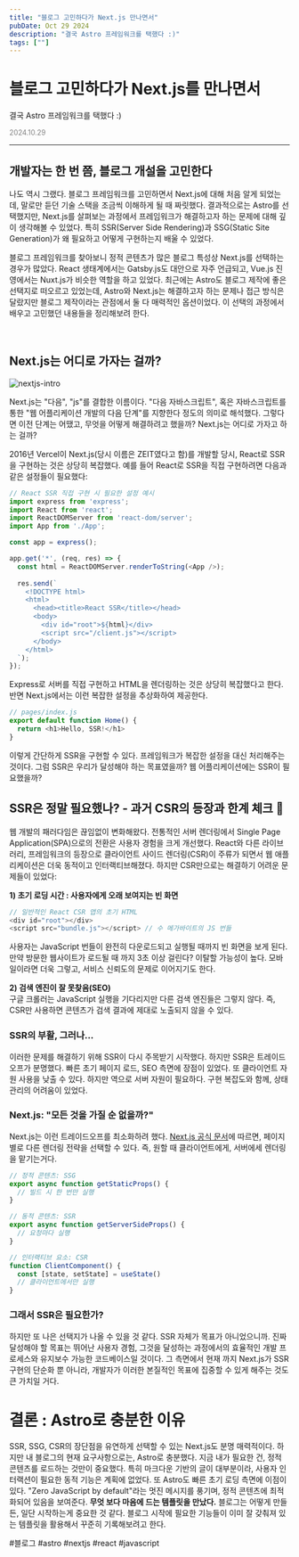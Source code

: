 ```yaml
---
title: "블로그 고민하다가 Next.js 만나면서"
pubDate: Oct 29 2024
description: "결국 Astro 프레임워크를 택했다 :)"
tags: [""]
---
```


# 블로그 고민하다가 Next.js를 만나면서
결국 Astro 프레임워크를 택했다 :)

<div style="color: gray; font-size: 0.9em;">2024.10.29</div>

---

## 개발자는 한 번 쯤, 블로그 개설을 고민한다

나도 역시 그랬다. 블로그 프레임워크를 고민하면서 Next.js에 대해 처음 알게 되었는데, 말로만 듣던 기술 스택을 조금씩 이해하게 될 때 짜릿했다. 결과적으로는 Astro를 선택했지만, Next.js를 살펴보는 과정에서 프레임워크가 해결하고자 하는 문제에 대해 깊이 생각해볼 수 있었다. 특히 SSR(Server Side Rendering)과 SSG(Static Site Generation)가 왜 필요하고 어떻게 구현하는지 배울 수 있었다.

블로그 프레임워크를 찾아보니 정적 콘텐츠가 많은 블로그 특성상 Next.js를 선택하는 경우가 많았다. React 생태계에서는 Gatsby.js도 대안으로 자주 언급되고, Vue.js 진영에서는 Nuxt.js가 비슷한 역할을 하고 있었다. 최근에는 Astro도 블로그 제작에 좋은 선택지로 떠오르고 있었는데, Astro와 Next.js는 해결하고자 하는 문제나 접근 방식은 달랐지만 블로그 제작이라는 관점에서 둘 다 매력적인 옵션이었다. 이 선택의 과정에서 배우고 고민했던 내용들을 정리해보려 한다.

<br>

## Next.js는 어디로 가자는 걸까?

<img src="https://i.imgur.com/zeUqOYY.png" alt="nextjs-intro" />

Next.js는 "다음", "js"를 결합한 이름이다. "다음 자바스크립트", 혹은 자바스크립트를 통한 "웹 어플리케이션 개발의 다음 단계"를 지향한다 정도의 의미로 해석했다. 그렇다면 이전 단계는 어땠고, 무엇을 어떻게 해결하려고 했을까? Next.js는 어디로 가자고 하는 걸까?

2016년 Vercel이 Next.js(당시 이름은 ZEIT였다고 함)를 개발할 당시, React로 SSR을 구현하는 것은 상당히 복잡했다. 예를 들어 React로 SSR을 직접 구현하려면 다음과 같은 설정들이 필요했다:

```js
// React SSR 직접 구현 시 필요한 설정 예시
import express from 'express';
import React from 'react';
import ReactDOMServer from 'react-dom/server';
import App from './App';

const app = express();

app.get('*', (req, res) => {
  const html = ReactDOMServer.renderToString(<App />);
  
  res.send(`
    <!DOCTYPE html>
    <html>
      <head><title>React SSR</title></head>
      <body>
        <div id="root">${html}</div>
        <script src="/client.js"></script>
      </body>
    </html>
  `);
});
```

Express로 서버를 직접 구현하고 HTML을 렌더링하는 것은 상당히 복잡했다고 한다. 반면 Next.js에서는 이런 복잡한 설정을 추상화하여 제공한다.

```js
// pages/index.js
export default function Home() {
  return <h1>Hello, SSR!</h1>
}
```

이렇게 간단하게 SSR을 구현할 수 있다. 프레임워크가 복잡한 설정을 대신 처리해주는 것이다. 그럼 SSR은 우리가 달성해야 하는 목표였을까? 웹 어플리케이션에는 SSR이 필요했을까?

## SSR은 정말 필요했나? - 과거 CSR의 등장과 한계 체크 👀 

웹 개발의 패러다임은 끊임없이 변화해왔다. 전통적인 서버 렌더링에서 Single Page Application(SPA)으로의 전환은 사용자 경험을 크게 개선했다. React와 다른 라이브러리, 프레임워크의 등장으로 클라이언트 사이드 렌더링(CSR)이 주류가 되면서 웹 애플리케이션은 더욱 동적이고 인터랙티브해졌다. 하지만 CSR만으로는 해결하기 어려운 문제들이 있었다:

**1) 초기 로딩 시간 : 사용자에게 오래 보여지는 빈 화면**

```js
// 일반적인 React CSR 앱의 초기 HTML
<div id="root"></div>
<script src="bundle.js"></script> // 수 메가바이트의 JS 번들
```
사용자는 JavaScript 번들이 완전히 다운로드되고 실행될 때까지 빈 화면을 보게 된다. 만약 방문한 웹사이트가 로드될 때 까지 3초 이상 걸린다? 이탈할 가능성이 높다. 모바일이라면 더욱 그렇고, 서비스 신뢰도의 문제로 이어지기도 한다.

**2) 검색 엔진이 잘 못찾음(SEO)**<br/>
구글 크롤러는 JavaScript 실행을 기다리지만 다른 검색 엔진들은 그렇지 않다. 즉, CSR만 사용하면 콘텐츠가 검색 결과에 제대로 노출되지 않을 수 있다.

### SSR의 부활, 그러나...

이러한 문제를 해결하기 위해 SSR이 다시 주목받기 시작했다. 하지만 SSR은 트레이드오프가 분명했다. 빠른 초기 페이지 로드, SEO 측면에 장점이 있었다. 또 클라이언트 자원 사용을 낮출 수 있다.
하지만 역으로 서버 자원이 필요하다. 구현 복잡도와 함께, 상태 관리의 어려움이 있었다.

### Next.js: "모든 것을 가질 순 없을까?"

Next.js는 이런 트레이드오프를 최소화하려 했다. [Next.js 공식 문서](https://nextjs.org/docs/basic-features/pages)에 따르면, 페이지별로 다른 렌더링 전략을 선택할 수 있다. 즉, 원할 때 클라이언트에게, 서버에세 렌더링을 맡기는거다.

```js
// 정적 콘텐츠: SSG
export async function getStaticProps() {
  // 빌드 시 한 번만 실행
}

// 동적 콘텐츠: SSR
export async function getServerSideProps() {
  // 요청마다 실행
}

// 인터랙티브 요소: CSR
function ClientComponent() {
  const [state, setState] = useState()
  // 클라이언트에서만 실행
}
```

### 그래서 SSR은 필요한가?

하지만 또 나은 선택지가 나올 수 있을 것 같다. SSR 자체가 목표가 아니었으니까. 진짜 달성해야 할 목표는 뛰어난 사용자 경험, 그것을 달성하는 과정에서의 효율적인 개발 프로세스와 유지보수 가능한 코드베이스일 것이다. 그 측면에서 현재 까지 Next.js가 SSR 구현의 단순화 뿐 아니라, 개발자가 이러한 본질적인 목표에 집중할 수 있게 해주는 것도 큰 가치일 거다.

# 결론 : Astro로 충분한 이유

SSR, SSG, CSR의 장단점을 유연하게 선택할 수 있는 Next.js도 분명 매력적이다. 하지만 내 블로그의 현재 요구사항으로는, Astro로 충분했다. 지금 내가 필요한 건, 정적 콘텐츠를 로드하는 것만이 중요했다. 특히 마크다운 기반의 글이 대부분이라, 사용자 인터랙션이 필요한 동적 기능은 계획에 없었다. 또 Astro도 빠른 초기 로딩 측면에 이점이 있다. "Zero JavaScript by default"라는 멋진 메시지를 풍기며, 정적 콘텐츠에 최적화되어 있음을 보여준다. **무엇 보다 마음에 드는 템플릿을 만났다.** 블로그는 어떻게 만들든, 일단 시작하는게 중요한 것 같다. 블로그 시작에 필요한 기능들이 이미 잘 갖춰져 있는 템플릿을 활용해서 꾸준히 기록해보려고 한다.

#블로그 #astro #nextjs #react #javascript
